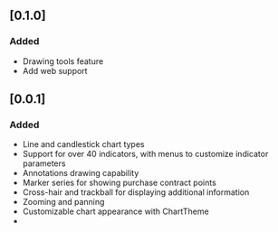 ## [0.1.0]

### Added
- Drawing tools feature
- Add web support   

## [0.0.1] 

### Added
- Line and candlestick chart types
- Support for over 40 indicators, with menus to customize indicator parameters
- Annotations drawing capability
- Marker series for showing purchase contract points
- Cross-hair and trackball for displaying additional information
- Zooming and panning
- Customizable chart appearance with ChartTheme
- 
